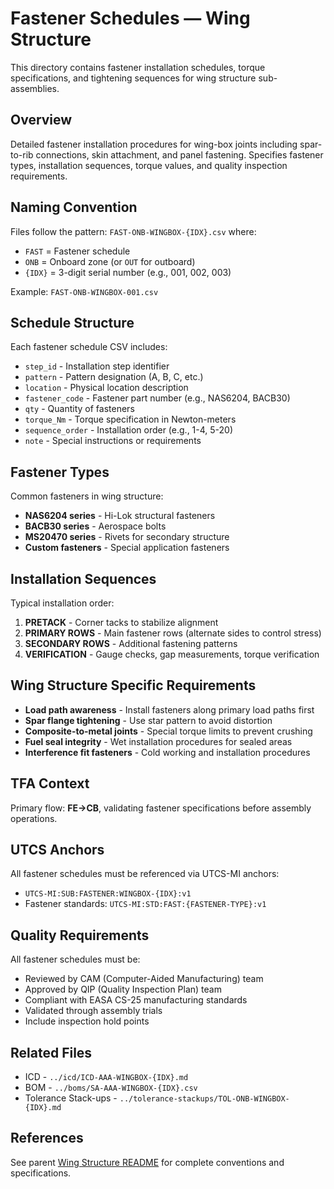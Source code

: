 # Fastener Schedules — Wing Structure

This directory contains fastener installation schedules, torque specifications, and tightening sequences for wing structure sub-assemblies.

## Overview

Detailed fastener installation procedures for wing-box joints including spar-to-rib connections, skin attachment, and panel fastening. Specifies fastener types, installation sequences, torque values, and quality inspection requirements.

## Naming Convention

Files follow the pattern: `FAST-ONB-WINGBOX-{IDX}.csv` where:
- `FAST` = Fastener schedule
- `ONB` = Onboard zone (or `OUT` for outboard)
- `{IDX}` = 3-digit serial number (e.g., 001, 002, 003)

Example: `FAST-ONB-WINGBOX-001.csv`

## Schedule Structure

Each fastener schedule CSV includes:
- `step_id` - Installation step identifier
- `pattern` - Pattern designation (A, B, C, etc.)
- `location` - Physical location description
- `fastener_code` - Fastener part number (e.g., NAS6204, BACB30)
- `qty` - Quantity of fasteners
- `torque_Nm` - Torque specification in Newton-meters
- `sequence_order` - Installation order (e.g., 1-4, 5-20)
- `note` - Special instructions or requirements

## Fastener Types

Common fasteners in wing structure:
- **NAS6204 series** - Hi-Lok structural fasteners
- **BACB30 series** - Aerospace bolts
- **MS20470 series** - Rivets for secondary structure
- **Custom fasteners** - Special application fasteners

## Installation Sequences

Typical installation order:
1. **PRETACK** - Corner tacks to stabilize alignment
2. **PRIMARY ROWS** - Main fastener rows (alternate sides to control stress)
3. **SECONDARY ROWS** - Additional fastening patterns
4. **VERIFICATION** - Gauge checks, gap measurements, torque verification

## Wing Structure Specific Requirements

- **Load path awareness** - Install fasteners along primary load paths first
- **Spar flange tightening** - Use star pattern to avoid distortion
- **Composite-to-metal joints** - Special torque limits to prevent crushing
- **Fuel seal integrity** - Wet installation procedures for sealed areas
- **Interference fit fasteners** - Cold working and installation procedures

## TFA Context

Primary flow: **FE→CB**, validating fastener specifications before assembly operations.

## UTCS Anchors

All fastener schedules must be referenced via UTCS-MI anchors:
- `UTCS-MI:SUB:FASTENER:WINGBOX-{IDX}:v1`
- Fastener standards: `UTCS-MI:STD:FAST:{FASTENER-TYPE}:v1`

## Quality Requirements

All fastener schedules must be:
- Reviewed by CAM (Computer-Aided Manufacturing) team
- Approved by QIP (Quality Inspection Plan) team
- Compliant with EASA CS-25 manufacturing standards
- Validated through assembly trials
- Include inspection hold points

## Related Files

- ICD - `../icd/ICD-AAA-WINGBOX-{IDX}.md`
- BOM - `../boms/SA-AAA-WINGBOX-{IDX}.csv`
- Tolerance Stack-ups - `../tolerance-stackups/TOL-ONB-WINGBOX-{IDX}.md`

## References

See parent [Wing Structure README](../README.md) for complete conventions and specifications.
